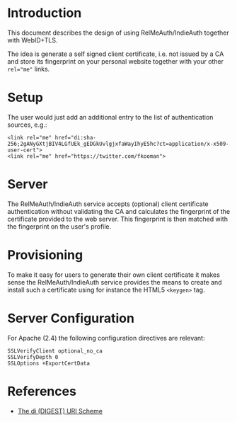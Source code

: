 # Introduction
This document describes the design of using RelMeAuth/IndieAuth together with
WebID+TLS.

The idea is generate a self signed client certificate, i.e. not issued by a CA
and store its fingerprint on your personal website together with your other
`rel="me"` links.

# Setup
The user would just add an additional entry to the list of authentication 
sources, e.g.:

    <link rel="me" href="di:sha-256;2gANyGXtjBIV4LGfUEk_gEDGkUvlgjxfaWayIhyEShc?ct=application/x-x509-user-cert">
    <link rel="me" href="https://twitter.com/fkooman">

# Server
The RelMeAuth/IndieAuth service accepts (optional) client certificate 
authentication without validating the CA and calculates the fingerprint of the
certificate provided to the web server. This fingerprint is then matched with
the fingerprint on the user's profile.

# Provisioning
To make it easy for users to generate their own client certificate it makes 
sense the RelMeAuth/IndieAuth service provides the means to create and 
install such a certificate using for instance the HTML5 `<keygen>` tag.

# Server Configuration
For Apache (2.4) the following configuration directives are relevant:

	SSLVerifyClient optional_no_ca
	SSLVerifyDepth 0 
	SSLOptions +ExportCertData

# References
* [The di (DIGEST) URI Scheme](https://tools.ietf.org/html/draft-hallambaker-digesturi-02)
